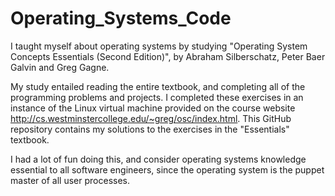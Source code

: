 # Operating_Systems_Code

I taught myself about operating systems by studying "Operating System Concepts
Essentials (Second Edition)", by Abraham Silberschatz, Peter Baer Galvin and
Greg Gagne.

My study entailed reading the entire textbook, and completing all of the
programming problems and projects.  I completed these exercises in an instance
of the Linux virtual machine provided on the course website
http://cs.westminstercollege.edu/~greg/osc/index.html.
This GitHub repository contains my solutions to the exercises in the
"Essentials" textbook.

I had a lot of fun doing this, and consider operating systems knowledge
essential to all software engineers, since the operating system is the puppet
master of all user processes.
